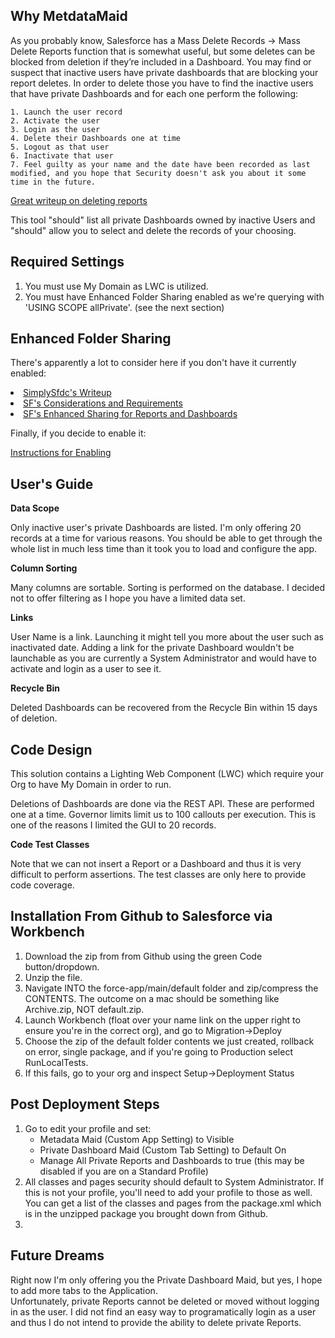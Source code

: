 ## Why MetdataMaid
As you probably know, Salesforce has a Mass Delete Records -> Mass Delete Reports function that is somewhat useful, but some deletes can be blocked from deletion if they’re included in a Dashboard.  You may find or suspect that inactive users have private dashboards that are blocking your report deletes.  In order to delete those you have to find the inactive users that have private Dashboards and for each one perform the following:
    
    1. Launch the user record
    2. Activate the user
    3. Login as the user
    4. Delete their Dashboards one at time
    5. Logout as that user
    6. Inactivate that user
    7. Feel guilty as your name and the date have been recorded as last modified, and you hope that Security doesn't ask you about it some time in the future.
 

<a href="https://www.simplysfdc.com/2019/03/salesforce-finding-reports-and.html">Great writeup on deleting reports</a> 
 
This tool "should" list all private Dashboards owned by inactive Users and "should" allow you to select and delete the records of your choosing.

## Required Settings
1. You must use My Domain as LWC is utilized.
2. You must have Enhanced Folder Sharing enabled as we're querying with 'USING SCOPE allPrivate'. (see the next section)

## Enhanced Folder Sharing
There's apparently a lot to consider here if you don't have it currently enabled:

<li><a href="https://www.simplysfdc.com/2014/09/salesforce-enhanced-folder-sharing-for.html">SimplySfdc's Writeup</a></li>
<li><a href="https://help.salesforce.com/apex/HTViewSolution?id=000193465&amp;language=en_US">SF's Considerations and Requirements</a></li>
<li><a href="https://help.salesforce.com/HTViewHelpDoc?id=analytics_sharing_enable.htm">SF's Enhanced Sharing for Reports and Dashboards</a></li>

Finally, if you decide to enable it:

<a href="https://help.salesforce.com/articleView?id=000321245">Instructions for Enabling</a>

## User's Guide

**Data Scope**

Only inactive user's private Dashboards are listed.  I'm only offering 20 records at a time for various reasons.  You should be able to get through the whole list in much less time than it took you to load and configure the app.

**Column Sorting**

Many columns are sortable.  Sorting is performed on the database.  I decided not to offer filtering as I hope you have a limited data set.

**Links**

User Name is a link.  Launching it might tell you more about the user such as inactivated date.  Adding a link for the private Dashboard wouldn't be launchable as you are currently a System Administrator and would have to activate and login as a user to see it.

**Recycle Bin**

Deleted Dashboards can be recovered from the Recycle Bin within 15 days of deletion.

## Code Design
This solution contains a Lighting Web Component (LWC) which require your Org to have My Domain in order to run.

Deletions of Dashboards are done via the REST API.  These are performed one at a time.  Governor limits limit us to 100 callouts per execution.  This is one of the reasons I limited the GUI to 20 records.

**Code Test Classes**

Note that we can not insert a Report or a Dashboard and thus it is very difficult to perform assertions.  The test classes are only here to provide code coverage.

## Installation From Github to Salesforce via Workbench
1. Download the zip from from Github using the green Code button/dropdown.
2. Unzip the file.
3. Navigate INTO the force-app/main/default folder and zip/compress the CONTENTS.  The outcome on a mac should be something like Archive.zip, NOT default.zip.
4. Launch Workbench (float over your name link on the upper right to ensure you're in the correct org), and go to Migration->Deploy
5. Choose the zip of the default folder contents we just created, rollback on error, single package, and if you're going to Production select RunLocalTests.
6. If this fails, go to your org and inspect Setup->Deployment Status

## Post Deployment Steps

1. Go to edit your profile and set:
   - Metadata Maid (Custom App Setting) to Visible
   - Private Dashboard Maid (Custom Tab Setting) to Default On
   - Manage All Private Reports and Dashboards to true (this may be disabled if you are on a Standard Profile)
2. All classes and pages security should default to System Administrator.  If this is not your profile, you'll need to add your profile to those as well.  You can get a list of the classes and pages from the package.xml which is in the unzipped package you brought down from Github.
3. 

## Future Dreams
Right now I'm only offering you the Private Dashboard Maid, but yes, I hope to add more tabs to the Application.  
Unfortunately, private Reports cannot be deleted or moved without logging in as the user.  I did not find an easy way to programatically login as a user and thus I do not intend to provide the ability to delete private Reports.

```apex
```
